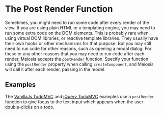 # The Post Render Function

Sometimes, you might need to run some code after every render of the view. If you are using plain HTML or a templating engine, you may need to run some extra code on the DOM elements. This is probably rare when using virtual DOM libraries, or reactive template libraries. They usually have their own hooks or other mechanisms for that purpose. But you may still need to run code for other reasons, such as opening a modal dialog. For these or any other reasons that you may need to run code after each render, Meiosis accepts the `postRender` function. Specify your function using the `postRender` property when calling `createComponent`, and Meiosis will call it after each render, passing in the model.

## Examples

The [VanillaJs TodoMVC](https://github.com/foxdonut/meiosis-examples/tree/master/examples/todomvc/vanillajs) and [jQuery TodoMVC](https://github.com/foxdonut/meiosis-examples/tree/master/examples/todomvc/jquery) examples use a `postRender` function to give focus to the text input which appears when the user double-clicks on a todo.
